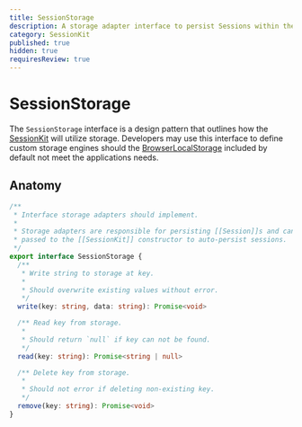 ```yaml
---
title: SessionStorage
description: A storage adapter interface to persist Sessions within the SessionKit.
category: SessionKit
published: true
hidden: true
requiresReview: true
---
```


# SessionStorage

The `SessionStorage` interface is a design pattern that outlines how the [SessionKit](/docs/session-kit/session-kit-factory) will utilize storage. Developers may use this interface to define custom storage engines should the [BrowserLocalStorage](/docs/session-kit/browser-local-storage) included by default not meet the applications needs.

## Anatomy

```ts
/**
 * Interface storage adapters should implement.
 *
 * Storage adapters are responsible for persisting [[Session]]s and can optionally be
 * passed to the [[SessionKit]] constructor to auto-persist sessions.
 */
export interface SessionStorage {
  /**
   * Write string to storage at key.
   *
   * Should overwrite existing values without error.
   */
  write(key: string, data: string): Promise<void>

  /** Read key from storage.
   *
   * Should return `null` if key can not be found.
   */
  read(key: string): Promise<string | null>

  /** Delete key from storage.
   *
   * Should not error if deleting non-existing key.
   */
  remove(key: string): Promise<void>
}
```
